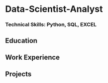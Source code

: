 # Data-Scientist-Analyst
### Technical Skills: Python, SQL, EXCEL

## Education 

## Work Experience

## Projects 
